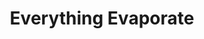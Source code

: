---
artist: 'Felicia Atkinson'
title: 'Everything Evaporate'
apple_link: 'https://music.apple.com/us/album/everything-evaporate/1504541111'
link: 'https://www.dropbox.com/s/anq985536hp4tqz/Felicia.zip?dl=1'
content: ""
new_image: ../assets/FFWD/felicia.jpg
published_date: '2020-04-04T03:25:05.000Z'
---